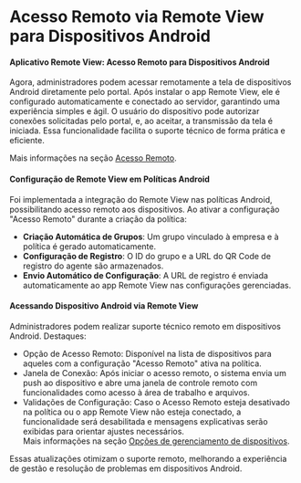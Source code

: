 # Acesso Remoto via Remote View para Dispositivos Android

#### Aplicativo Remote View: Acesso Remoto para Dispositivos Android

Agora, administradores podem acessar remotamente a tela de dispositivos Android diretamente pelo portal. Após instalar o app Remote View, ele é configurado automaticamente e conectado ao servidor, garantindo uma experiência simples e ágil. O usuário do dispositivo pode autorizar conexões solicitadas pelo portal, e, ao aceitar, a transmissão da tela é iniciada. Essa funcionalidade facilita o suporte técnico de forma prática e eficiente.

Mais informações na seção [Acesso Remoto](../../portal/configuracoes/gerenciar-politicas/editar-politica/editar-politica-android/configuracoes-gerais/acesso-remoto.md).

#### Configuração de Remote View em Políticas Android

Foi implementada a integração do Remote View nas políticas Android, possibilitando acesso remoto aos dispositivos. Ao ativar a configuração "Acesso Remoto" durante a criação da política:

* **Criação Automática de Grupos**: Um grupo vinculado à empresa e à política é gerado automaticamente.
* **Configuração de Registro**: O ID do grupo e a URL do QR Code de registro do agente são armazenados.
* **Envio Automático de Configuração**: A URL de registro é enviada automaticamente ao app Remote View nas configurações gerenciadas.

#### Acessando Dispositivo Android via Remote View

Administradores podem realizar suporte técnico remoto em dispositivos Android. Destaques:

* Opção de Acesso Remoto: Disponível na lista de dispositivos para aqueles com a configuração "Acesso Remoto" ativa na política.
* Janela de Conexão: Após iniciar o acesso remoto, o sistema envia um push ao dispositivo e abre uma janela de controle remoto com funcionalidades como acesso à área de trabalho e arquivos.
* Validações de Configuração: Caso o Acesso Remoto esteja desativado na política ou o app Remote View não esteja conectado, a funcionalidade será desabilitada e mensagens explicativas serão exibidas para orientar ajustes necessários.\
  Mais informações na seção [Opções de gerenciamento de dispositivos](../../portal/dispositivos/lista-de-dispositivos/opcoes-de-gerenciamento-de-dispositivos.md).

Essas atualizações otimizam o suporte remoto, melhorando a experiência de gestão e resolução de problemas em dispositivos Android.
